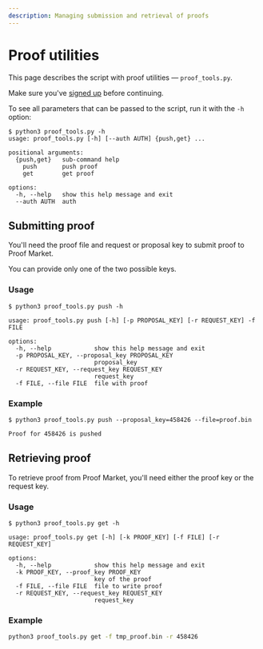 ```yaml
---
description: Managing submission and retrieval of proofs
---
```


# Proof utilities

This page describes the script with proof utilities — `proof_tools.py`.

Make sure you've [signed up](user) before continuing.

To see all parameters that can be passed to the script, run it with the `-h` option:

```console
$ python3 proof_tools.py -h
usage: proof_tools.py [-h] [--auth AUTH] {push,get} ...

positional arguments:
  {push,get}   sub-command help
    push       push proof
    get        get proof

options:
  -h, --help   show this help message and exit
  --auth AUTH  auth
```

## Submitting proof

You'll need the proof file and request or proposal key to submit proof to Proof Market.

You can provide only one of the two possible keys.

### Usage

```console
$ python3 proof_tools.py push -h

usage: proof_tools.py push [-h] [-p PROPOSAL_KEY] [-r REQUEST_KEY] -f FILE

options:
  -h, --help            show this help message and exit
  -p PROPOSAL_KEY, --proposal_key PROPOSAL_KEY
                        proposal_key
  -r REQUEST_KEY, --request_key REQUEST_KEY
                        request_key
  -f FILE, --file FILE  file with proof
```

### Example

```console
$ python3 proof_tools.py push --proposal_key=458426 --file=proof.bin

Proof for 458426 is pushed
```

## Retrieving proof

To retrieve proof from Proof Market, you'll need either the proof key or the request key.

### Usage

```console
$ python3 proof_tools.py get -h

usage: proof_tools.py get [-h] [-k PROOF_KEY] [-f FILE] [-r REQUEST_KEY]

options:
  -h, --help            show this help message and exit
  -k PROOF_KEY, --proof_key PROOF_KEY
                        key of the proof
  -f FILE, --file FILE  file to write proof
  -r REQUEST_KEY, --request_key REQUEST_KEY
                        request_key
```

### Example

```bash
python3 proof_tools.py get -f tmp_proof.bin -r 458426
```
